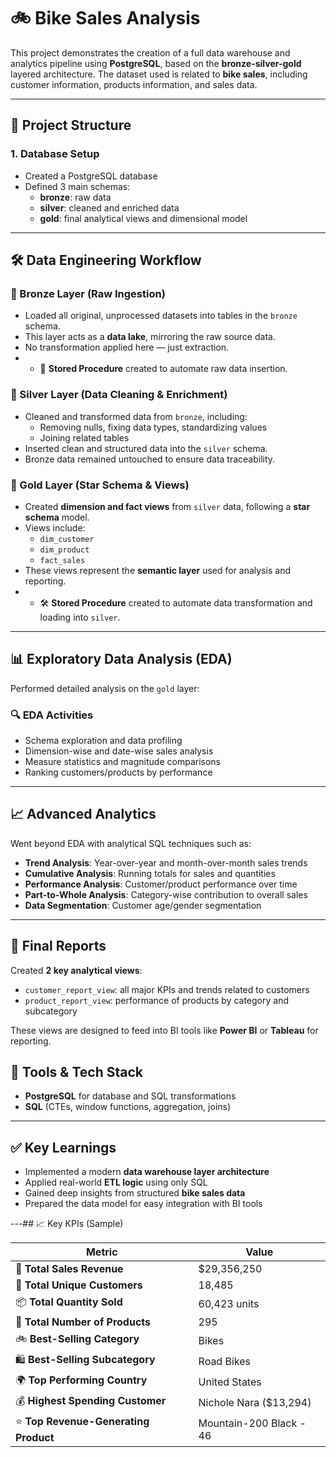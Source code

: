 # 🚲 Bike Sales Analysis

This project demonstrates the creation of a full data warehouse and analytics pipeline using **PostgreSQL**, 
based on the **bronze-silver-gold** layered architecture. 
The dataset used is related to **bike sales**, including customer information, products information, and sales data.

---

## 📁 Project Structure

### 1. **Database Setup**
- Created a PostgreSQL database
- Defined 3 main schemas:
  - **bronze**: raw data
  - **silver**: cleaned and enriched data
  - **gold**: final analytical views and dimensional model

---

## 🛠️ Data Engineering Workflow

### 🥉 Bronze Layer (Raw Ingestion)
- Loaded all original, unprocessed datasets into tables in the `bronze` schema.
- This layer acts as a **data lake**, mirroring the raw source data.
- No transformation applied here — just extraction.
- - 🧩 **Stored Procedure** created to automate raw data insertion.

### 🥈 Silver Layer (Data Cleaning & Enrichment)
- Cleaned and transformed data from `bronze`, including:
  - Removing nulls, fixing data types, standardizing values
  - Joining related tables
- Inserted clean and structured data into the `silver` schema.
- Bronze data remained untouched to ensure data traceability.

### 🥇 Gold Layer (Star Schema & Views)
- Created **dimension and fact views** from `silver` data, following a **star schema** model.
- Views include:
  - `dim_customer`
  - `dim_product`
  - `fact_sales`
- These views represent the **semantic layer** used for analysis and reporting.
- - 🛠️ **Stored Procedure** created to automate data transformation and loading into `silver`.

---

## 📊 Exploratory Data Analysis (EDA)

Performed detailed analysis on the `gold` layer:

### 🔍 EDA Activities
- Schema exploration and data profiling
- Dimension-wise and date-wise sales analysis
- Measure statistics and magnitude comparisons
- Ranking customers/products by performance

---

## 📈 Advanced Analytics

Went beyond EDA with analytical SQL techniques such as:

- **Trend Analysis**: Year-over-year and month-over-month sales trends
- **Cumulative Analysis**: Running totals for sales and quantities
- **Performance Analysis**: Customer/product performance over time
- **Part-to-Whole Analysis**: Category-wise contribution to overall sales
- **Data Segmentation**: Customer age/gender segmentation

---

## 📄 Final Reports

Created **2 key analytical views**:
- `customer_report_view`: all major KPIs and trends related to customers
- `product_report_view`: performance of products by category and subcategory

These views are designed to feed into BI tools like **Power BI** or **Tableau** for reporting.


## 🧠 Tools & Tech Stack

- **PostgreSQL** for database and SQL transformations
- **SQL** (CTEs, window functions, aggregation, joins)

---

## ✅ Key Learnings

- Implemented a modern **data warehouse layer architecture**
- Applied real-world **ETL logic** using only SQL
- Gained deep insights from structured **bike sales data**
- Prepared the data model for easy integration with BI tools

---## 📈 Key KPIs (Sample)

| Metric                                | Value                          |
|---------------------------------------|---------------------------------|
| 🛒 **Total Sales Revenue**            | $29,356,250                    |
| 👥 **Total Unique Customers**         | 18,485                         |
| 📦 **Total Quantity Sold**            | 60,423 units                   |
| 🧾 **Total Number of Products**       | 295                            |
| 🚲 **Best-Selling Category**          | Bikes                          |
| 🛍️ **Best-Selling Subcategory**       | Road Bikes                     |
| 🌍 **Top Performing Country**         | United States                  |
| 💰 **Highest Spending Customer**      | Nichole Nara ($13,294)         |
| ⭐ **Top Revenue-Generating Product**  | Mountain-200 Black - 46       |



